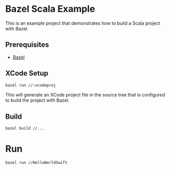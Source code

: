 # Bazel Scala Example

This is an example project that demonstrates how to build a Scala project with Bazel.

## Prerequisites

- [Bazel](https://bazel.build)

## XCode Setup

```bash
bazel run //:xcodeproj
```

This will generate an XCode project file in the source tree that is configured to build the project with Bazel.

## Build

```bash
bazel build //...
```

# Run

```bash
bazel run //HelloWorldSwift
```